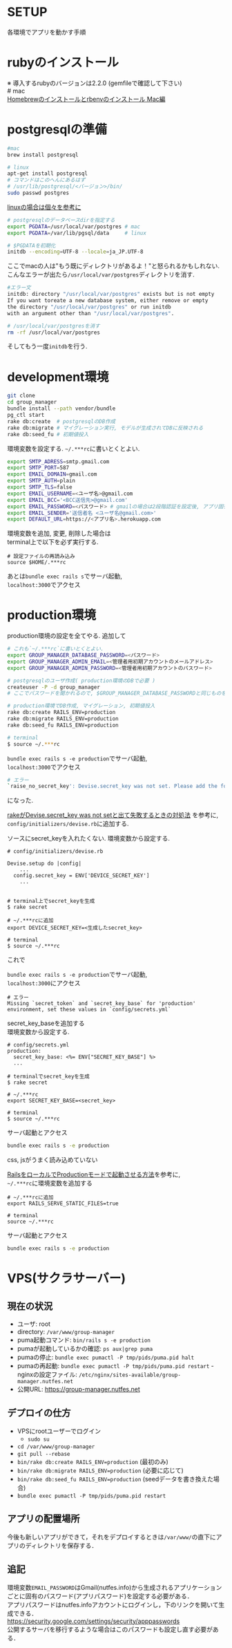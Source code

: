 # SETUP

各環境でアプリを動かす手順

# rubyのインストール
※ 導入するrubyのバージョンは2.2.0  (gemfileで確認して下さい)  
\# mac  
[Homebrewのインストールとrbenvのインストール Mac編]( http://qiita.com/issobero/items/e0443b79da117ed48294)
# postgresqlの準備
```sh
#mac
brew install postgresql

# linux
apt-get install postgresql
# コマンドはこのへんにあるはず
# /usr/lib/postgresql/<バージョン>/bin/
sudo passwd postgres
```

[linuxの場合は個々を参考に](http://ossfan.net/setup/postgresql-20.html)

```sh
# postgresqlのデータベースdirを指定する
export PGDATA=/usr/local/var/postgres # mac
export PGDATA=/var/lib/pgsql/data     # linux

# $PGDATAを初期化
initdb --encoding=UTF-8 --locale=ja_JP.UTF-8
```
ここでmacの人は"もう既にディレクトリがあるよ！"と怒られるかもしれない.
こんなエラーが出たら``/usr/local/var/postgres``ディレクトリを消す.
```sh
#エラー文
initdb: directory "/usr/local/var/postgres" exists but is not empty
If you want toreate a new database system, either remove or empty
the directory "/usr/local/var/postgres" or run initdb
with an argument other than "/usr/local/var/postgres".

# /usr/local/var/postgresを消す
rm -rf /usr/local/var/postgres
```
そしてもう一度``initdb``を行う.
# development環境

```sh
git clone
cd group_manager
bundle install --path vendor/bundle
pg_ctl start
rake db:create  # postgresqlのDB作成
rake db:migrate # マイグレーション実行, モデルが生成されてDBに反映される
rake db:seed_fu # 初期値投入
```

環境変数を設定する.
`~/.***rc`に書いとくとよい.

```sh
export SMTP_ADRESS=smtp.gmail.com
export SMTP_PORT=587
export EMAIL_DOMAIN=gmail.com
export SMTP_AUTH=plain
export SMTP_TLS=false
export EMAIL_USERNAME=<ユーザ名>@gmail.com
export EMAIL_BCC='<BCC送信先>@gmail.com'
export EMAIL_PASSWORD=<パスワード> # gmailの場合は2段階認証を設定後, アプリ固有のパスワードを設定する
export EMAIL_SENDER='送信者名 <ユーザ名@gmail.com>'
export DEFAULT_URL=https://<アプリ名>.herokuapp.com
```

環境変数を追加, 変更, 削除した場合は  
terminal上で以下を必ず実行する.  
```
# 設定ファイルの再読み込み
source $HOME/.***rc
```


あとは`bundle exec rails s`でサーバ起動,  
`localhost:3000`でアクセス

# production環境

production環境の設定を全てやる.
追加して

```sh
# これも`~/.***rc`に書いとくとよい.
export GROUP_MANAGER_DATABASE_PASSWORD=<パスワード>
export GROUP_MANAGER_ADMIN_EMAIL=<管理者用初期アカウントのメールアドレス>
export GROUP_MANAGER_ADMIN_PASSWORD=<管理者用初期アカウントのパスワード>

# postgresqlのユーザ作成( production環境のDBで必要 )
createuser -P -d group_manager
# ここでパスワードを聞かれるので, $GROUP_MANAGER_DATABASE_PASSWORDと同じものを打つ.

# production環境でDB作成, マイグレーション, 初期値投入
rake db:create RAILS_ENV=production
rake db:migrate RAILS_ENV=production
rake db:seed_fu RAILS_ENV=production

# terminal
$ source ~/.***rc
```

`bundle exec rails s -e production`でサーバ起動,  
`localhost:3000`でアクセス  

```sh 
# エラー
`raise_no_secret_key': Devise.secret_key was not set. Please add the following to your Devise initializer:
```

になった.

[rakeがDevise.secret_key was not setと出て失敗するときの対処法](http://hack.aipo.com/archives/7992/)
を参考に, `config/initializers/devise.rb`に追加する.

ソースにsecret_keyを入れたくない.
環境変数から設定する.

```
# config/initializers/devise.rb

Devise.setup do |config|
    ...
  config.secret_key = ENV['DEVICE_SECRET_KEY']
    ...
``` 

```

# terminal上でsecret_keyを生成
$ rake secret

# ~/.***rcに追加
export DEVICE_SECRET_KEY=<生成したsecret_key>

# terminal
$ source ~/.***rc
```

これで

`bundle exec rails s -e production`でサーバ起動,  
`localhost:3000`にアクセス  

```
# エラー
Missing `secret_token` and `secret_key_base` for 'production' environment, set these values in `config/secrets.yml` 
```

secret_key_baseを追加する   
環境変数から設定する. 

```
# config/secrets.yml
production:
  secret_key_base: <%= ENV["SECRET_KEY_BASE"] %>
  ...

# terminalでsecret_keyを生成
$ rake secret

# ~/.***rc 
export SECRET_KEY_BASE=<secret_key>

# terminal
$ source ~/.***rc
```


サーバ起動とアクセス

```sh
bundle exec rails s -e production
```

css, jsがうまく読み込めていない  

[RailsをローカルでProductionモードで起動させる方法](http://ruby-rails.hatenadiary.com/entry/20141110/1415623670)を参考に,  
`~/.***rc`に環境変数を追加する
```
# ~/.***rcに追加
export RAILS_SERVE_STATIC_FILES=true

# terminal 
source ~/.***rc
```

サーバ起動とアクセス

```sh
bundle exec rails s -e production
```

# VPS(サクラサーバー)
## 現在の状況
- ユーザ: root
- directory: `/var/www/group-manager`
- puma起動コマンド: `bin/rails s -e production`
- pumaが起動しているかの確認: `ps aux|grep puma`
- pumaの停止: `bundle exec pumactl -P tmp/pids/puma.pid halt`
- pumaの再起動: `bundle exec pumactl -P tmp/pids/puma.pid restart`
-nginxの設定ファイル: `/etc/nginx/sites-available/group-manager.nutfes.net`
- 公開URL: https://group-manager.nutfes.net

## デプロイの仕方
- VPSにrootユーザーでログイン
  - `sudo su`
- `cd /var/www/group-manager`
- `git pull --rebase`
- `bin/rake db:create RAILS_ENV=production` (最初のみ)
- `bin/rake db:migrate RAILS_ENV=production` (必要に応じて)
- `bin/rake db:seed_fu RAILS_ENV=production` (seedデータを書き換えた場合)
- `bundle exec pumactl -P tmp/pids/puma.pid restart`

## アプリの配置場所
今後も新しいアプリができて，それをデプロイするときは`/var/www/`の直下にアプリのディレクトリを保存する．

## 追記
環境変数`EMAIL_PASSWORD`はGmail(nutfes.info)から生成されるアプリケーションごとに固有のパスワード(アプリパスワード)を設定する必要がある．  
アプリパスワードはnutfes.infoアカウントにログインし，下のリンクを開いて生成できる．  
https://security.google.com/settings/security/apppasswords  
公開するサーバを移行するような場合はこのパスワードも設定し直す必要がある．  


